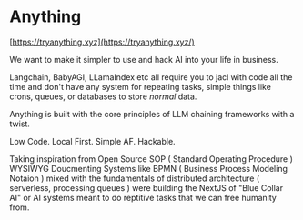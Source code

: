 # Anything

[https://tryanything.xyz](https://tryanything.xyz/)

We want to make it simpler to use and hack AI into your life in business.

Langchain, BabyAGI, LLamaIndex etc all require you to jacl with code all the time and don't have any system for repeating tasks, simple things like crons, queues, or databases to store *normal* data.

Anything is built with the core principles of LLM chaining frameworks with a twist.

Low Code. Local First. Simple AF. Hackable.

Taking inspiration from Open Source SOP ( Standard Operating Procedure ) WYSIWYG Doucmenting Systems like BPMN ( Business Process Modeling Notaion ) mixed with the fundamentals of distributed architecture ( serverless, processing queues ) were building the NextJS of "Blue Collar AI" or AI systems meant to do reptitive tasks that we can free humanity from.
